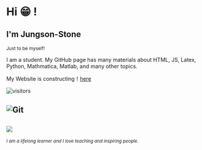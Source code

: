 # Hi :grin: !

## I'm Jungson-Stone
<small style='font-size:12px;'>Just to be myself! </small>

I am a student. My GitHub page has many materials about HTML, JS, Latex, Python, Mathmatica, Matlab, and many other topics. 

My Website is constructing！[here](https://jungsonstone.github.io/MyWebsite)

![visitors](https://visitor-badge.glitch.me/badge?page_id=fantingsheng.fantingsheng&left_color=green&right_color=red)

![Git](https://img.shields.io/badge/-Git-F05032?style=flat-square&logo=git&logoColor=white)
---
![](https://github-readme-stats.vercel.app/api?username=fantingsheng)
---
<small> _I am a lifelong learner and I love teaching and inspiring people_. </small>
